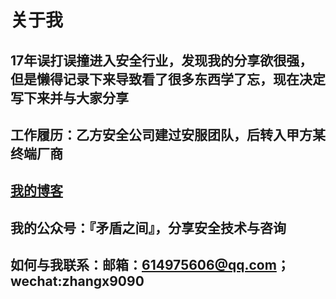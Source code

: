 # 关于我
## 17年误打误撞进入安全行业，发现我的分享欲很强，但是懒得记录下来导致看了很多东西学了忘，现在决定写下来并与大家分享
## 工作履历：乙方安全公司建过安服团队，后转入甲方某终端厂商
## [我的博客](https://anna1258.github.io/)
## 我的公众号：『矛盾之间』，分享安全技术与咨询
## 如何与我联系：邮箱：614975606@qq.com；wechat:zhangx9090
